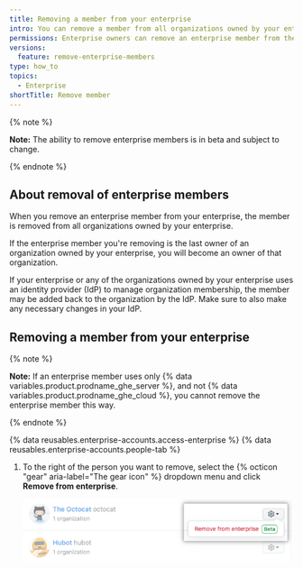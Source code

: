 ```yaml
---
title: Removing a member from your enterprise
intro: You can remove a member from all organizations owned by your enterprise.
permissions: Enterprise owners can remove an enterprise member from the enterprise.
versions:
  feature: remove-enterprise-members
type: how_to
topics:
  - Enterprise
shortTitle: Remove member
---
```


{% note %}

**Note:** The ability to remove enterprise members is in beta and subject to change.

{% endnote %}

## About removal of enterprise members

When you remove an enterprise member from your enterprise, the member is removed from all organizations owned by your enterprise.

If the enterprise member you're removing is the last owner of an organization owned by your enterprise, you will become an owner of that organization.

If your enterprise or any of the organizations owned by your enterprise uses an identity provider (IdP) to manage organization membership, the member may be added back to the organization by the IdP. Make sure to also make any necessary changes in your IdP.

## Removing a member from your enterprise

{% note %}

**Note:** If an enterprise member uses only {% data variables.product.prodname_ghe_server %}, and not {% data variables.product.prodname_ghe_cloud %}, you cannot remove the enterprise member this way.

{% endnote %}

{% data reusables.enterprise-accounts.access-enterprise %}
{% data reusables.enterprise-accounts.people-tab %}
1. To the right of the person you want to remove, select the {% octicon "gear" aria-label="The gear icon" %} dropdown menu and click **Remove from enterprise**.

   ![Screenshot of the "Remove from enterprise" option for an enterprise member](/assets/images/help/business-accounts/remove-member.png)
